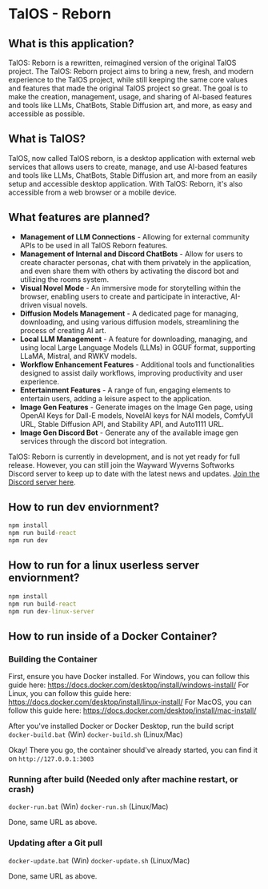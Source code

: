 # TalOS - Reborn
## What is this application?

TalOS: Reborn is a rewritten, reimagined version of the original TalOS project. The TalOS: Reborn project aims to bring a new, fresh, and modern experience to the TalOS project, while still keeping the same core values and features that made the original TalOS project so great. The goal is to make the creation, management, usage, and sharing of AI-based features and tools like LLMs, ChatBots, Stable Diffusion art, and more, as easy and accessible as possible.

## What is TalOS?

TalOS, now called TalOS reborn, is a desktop application with external web services that allows users to create, manage, and use AI-based features and tools like LLMs, ChatBots, Stable Diffusion art, and more from an easily setup and accessible desktop application. With TalOS: Reborn, it's also accessible from a web browser or a mobile device.

## What features are planned?

- **Management of LLM Connections** - Allowing for external community APIs to be used in all TalOS Reborn features.
- **Management of Internal and Discord ChatBots** - Allow for users to create character personas, chat with them privately in the application, and even share them with others by activating the discord bot and utilizing the rooms system.
- **Visual Novel Mode** - An immersive mode for storytelling within the browser, enabling users to create and participate in interactive, AI-driven visual novels.
- **Diffusion Models Management** - A dedicated page for managing, downloading, and using various diffusion models, streamlining the process of creating AI art.
- **Local LLM Management** - A feature for downloading, managing, and using local Large Language Models (LLMs) in GGUF format, supporting LLaMA, Mistral, and RWKV models.
- **Workflow Enhancement Features** - Additional tools and functionalities designed to assist daily workflows, improving productivity and user experience.
- **Entertainment Features** - A range of fun, engaging elements to entertain users, adding a leisure aspect to the application.
- **Image Gen Features** - Generate images on the Image Gen page, using OpenAI Keys for Dall-E models, NovelAI keys for NAI models, ComfyUI URL, Stable Diffusion API, and Stability API, and Auto1111 URL. 
- **Image Gen Discord Bot** - Generate any of the available image gen services through the discord bot integration.

TalOS: Reborn is currently in development, and is not yet ready for full release. However, you can still join the Wayward Wyverns Softworks Discord server to keep up to date with the latest news and updates. [Join the Discord server here](https://discord.com/invite/HNSaTjExYy).

## How to run dev enviornment?
```cmd
npm install
npm run build-react
npm run dev
```
## How to run for a linux userless server enviornment?
```cmd
npm install
npm run build-react
npm run dev-linux-server
```
## How to run inside of a Docker Container?
### Building the Container
First, ensure you have Docker installed. 
For Windows, you can follow this guide here:
https://docs.docker.com/desktop/install/windows-install/
For Linux, you can follow this guide here:
https://docs.docker.com/desktop/install/linux-install/
For MacOS, you can follow this guide here:
https://docs.docker.com/desktop/install/mac-install/

After you've installed Docker or Docker Desktop, run the build script
`docker-build.bat` (Win)
`docker-build.sh` (Linux/Mac)

Okay! There you go, the container should've already started, you can find it on ```http://127.0.0.1:3003```
### Running after build (Needed only after machine restart, or crash)
`docker-run.bat` (Win)
`docker-run.sh` (Linux/Mac)

Done, same URL as above.
### Updating after a Git pull
`docker-update.bat` (Win)
`docker-update.sh` (Linux/Mac)

Done, same URL as above.